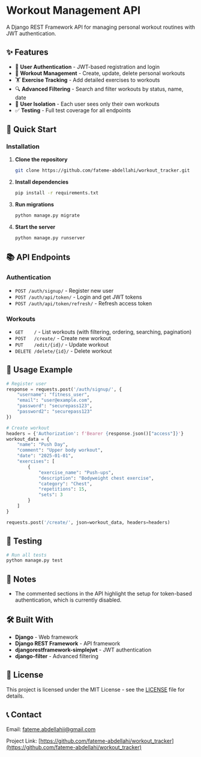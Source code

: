 # Workout Management API

A Django REST Framework API for managing personal workout routines with JWT authentication.

## ✨ Features

- 🔐 **User Authentication** - JWT-based registration and login
- 📝 **Workout Management** - Create, update, delete personal workouts
- 🏋️ **Exercise Tracking** - Add detailed exercises to workouts
- 🔍 **Advanced Filtering** - Search and filter workouts by status, name, date
- 👤 **User Isolation** - Each user sees only their own workouts
- ✅ **Testing** - Full test coverage for all endpoints

## 🚀 Quick Start

### Installation

1. **Clone the repository**
   ```bash
   git clone https://github.com/fateme-abdellahi/workout_tracker.git
   ```

2. **Install dependencies**
   ```bash
   pip install -r requirements.txt
   ```

3. **Run migrations**
   ```bash
   python manage.py migrate
   ```

4. **Start the server**
   ```bash
   python manage.py runserver
   ```

## 📚 API Endpoints

### Authentication
- `POST /auth/signup/` - Register new user
- `POST /auth/api/token/` - Login and get JWT tokens
- `POST /auth/api/token/refresh/` - Refresh access token

### Workouts
- `GET    /` - List workouts (with filtering, ordering, searching, pagination)
- `POST   /create/` - Create new workout
- `PUT    /edit/{id}/` - Update workout
- `DELETE /delete/{id}/` - Delete workout

## 🔧 Usage Example

```python
# Register user
response = requests.post('/auth/signup/', {
    "username": "fitness_user",
    "email": "user@example.com",
    "password": "securepass123",
    "password2": "securepass123"
})

# Create workout
headers = {'Authorization': f'Bearer {response.json()["access"]}'}
workout_data = {
    "name": "Push Day",
    "comment": "Upper body workout",
    "date": "2025-01-01",
    "exercises": [
        {
            "exercise_name": "Push-ups",
            "description": "Bodyweight chest exercise",
            "category": "Chest",
            "repetitions": 15,
            "sets": 3
        }
    ]
}

requests.post('/create/', json=workout_data, headers=headers)
```

## 🧪 Testing

```bash
# Run all tests
python manage.py test
```

## 📝 Notes
- The commented sections in the API highlight the setup for token-based authentication, which is currently disabled.

## 🛠️ Built With

- **Django** - Web framework
- **Django REST Framework** - API framework  
- **djangorestframework-simplejwt** - JWT authentication
- **django-filter** - Advanced filtering


## 📝 License

This project is licensed under the MIT License - see the [LICENSE](LICENSE) file for details.

## 📞 Contact

Email: fateme.abdellahii@gmail.com

Project Link: [https://github.com/fateme-abdellahi/workout_tracker](https://github.com/fateme-abdellahi/workout_tracker)
